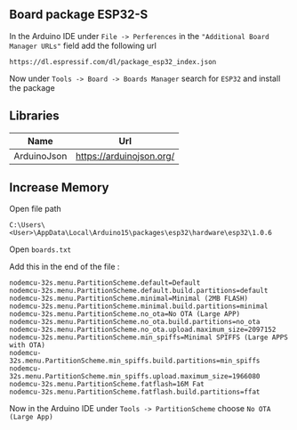

## Board package ESP32-S
In the Arduino IDE under `File -> Perferences` in the `"Additional Board Manager URLs"` field add the following url

	https://dl.espressif.com/dl/package_esp32_index.json

Now under `Tools -> Board -> Boards Manager` search for `ESP32` and install the package 

## Libraries
| Name | Url |
|--|--|
| ArduinoJson | https://arduinojson.org/ |


## Increase Memory 
Open file path

	C:\Users\<User>\AppData\Local\Arduino15\packages\esp32\hardware\esp32\1.0.6
Open `boards.txt`	

Add this in the end of the file :

    nodemcu-32s.menu.PartitionScheme.default=Default
	nodemcu-32s.menu.PartitionScheme.default.build.partitions=default
	nodemcu-32s.menu.PartitionScheme.minimal=Minimal (2MB FLASH)
	nodemcu-32s.menu.PartitionScheme.minimal.build.partitions=minimal
	nodemcu-32s.menu.PartitionScheme.no_ota=No OTA (Large APP)
	nodemcu-32s.menu.PartitionScheme.no_ota.build.partitions=no_ota
	nodemcu-32s.menu.PartitionScheme.no_ota.upload.maximum_size=2097152
	nodemcu-32s.menu.PartitionScheme.min_spiffs=Minimal SPIFFS (Large APPS with OTA)
	nodemcu-32s.menu.PartitionScheme.min_spiffs.build.partitions=min_spiffs
	nodemcu-32s.menu.PartitionScheme.min_spiffs.upload.maximum_size=1966080
	nodemcu-32s.menu.PartitionScheme.fatflash=16M Fat
	nodemcu-32s.menu.PartitionScheme.fatflash.build.partitions=ffat

Now in the Arduino IDE under `Tools -> PartitionScheme` choose `No OTA (Large App)`

##
